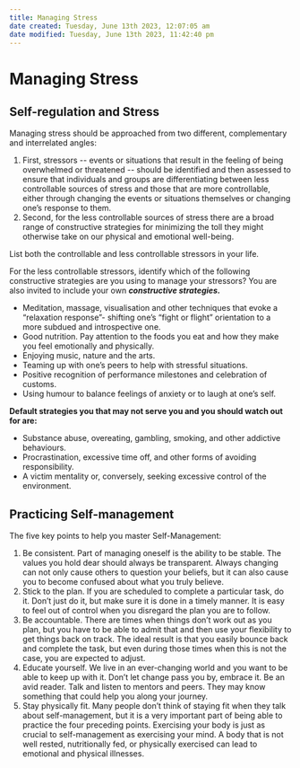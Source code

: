 ```yaml
---
title: Managing Stress
date created: Tuesday, June 13th 2023, 12:07:05 am
date modified: Tuesday, June 13th 2023, 11:42:40 pm
---
```


# Managing Stress

## Self-regulation and Stress

Managing stress should be approached from two different, complementary and interrelated angles:

1. First, stressors -- events or situations that result in the feeling of being overwhelmed or threatened -- should be identified and then assessed to ensure that individuals and groups are differentiating between less controllable sources of stress and those that are more controllable, either through changing the events or situations themselves or changing one’s response to them.
2. Second, for the less controllable sources of stress there are a broad range of constructive strategies for minimizing the toll they might otherwise take on our physical and emotional well-being.

List both the controllable and less controllable stressors in your life.

For the less controllable stressors, identify which of the following constructive strategies are you using to manage your stressors? You are also invited to include your own _**constructive strategies.**_

- Meditation, massage, visualisation and other techniques that evoke a “relaxation response”- shifting one’s “fight or flight” orientation to a more subdued and introspective one.
- Good nutrition. Pay attention to the foods you eat and how they make you feel emotionally and physically.
- Enjoying music, nature and the arts.
- Teaming up with one’s peers to help with stressful situations.
- Positive recognition of performance milestones and celebration of customs.
- Using humour to balance feelings of anxiety or to laugh at one’s self.

**Default strategies you that may not serve you and you should watch out for are:**

- Substance abuse, overeating, gambling, smoking, and other addictive behaviours.
- Procrastination, excessive time off, and other forms of avoiding responsibility.
- A victim mentality or, conversely, seeking excessive control of the environment.

## Practicing Self-management

The five key points to help you master Self-Management:

1. Be consistent. Part of managing oneself is the ability to be stable. The values you hold dear should always be transparent. Always changing can not only cause others to question your beliefs, but it can also cause you to become confused about what you truly believe.
2. Stick to the plan. If you are scheduled to complete a particular task, do it. Don’t just do it, but make sure it is done in a timely manner. It is easy to feel out of control when you disregard the plan you are to follow.
3. Be accountable. There are times when things don’t work out as you plan, but you have to be able to admit that and then use your flexibility to get things back on track. The ideal result is that you easily bounce back and complete the task, but even during those times when this is not the case, you are expected to adjust.
4. Educate yourself. We live in an ever-changing world and you want to be able to keep up with it. Don’t let change pass you by, embrace it. Be an avid reader. Talk and listen to mentors and peers. They may know something that could help you along your journey.
5. Stay physically fit. Many people don’t think of staying fit when they talk about self-management, but it is a very important part of being able to practice the four preceding points. Exercising your body is just as crucial to self-management as exercising your mind. A body that is not well rested, nutritionally fed, or physically exercised can lead to emotional and physical illnesses.
